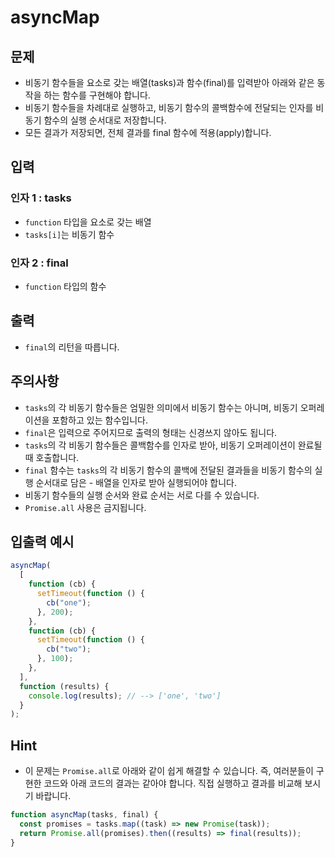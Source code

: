 # asyncMap

## 문제

- 비동기 함수들을 요소로 갖는 배열(tasks)과 함수(final)를 입력받아 아래와 같은 동작을 하는 함수를 구현해야 합니다.
- 비동기 함수들을 차례대로 실행하고, 비동기 함수의 콜백함수에 전달되는 인자를 비동기 함수의 실행 순서대로 저장합니다.
- 모든 결과가 저장되면, 전체 결과를 final 함수에 적용(apply)합니다.

## 입력

### 인자 1 : tasks

- `function` 타입을 요소로 갖는 배열
- `tasks[i]`는 비동기 함수

### 인자 2 : final

- `function` 타입의 함수

## 출력

- `final`의 리턴을 따릅니다.

## 주의사항

- `tasks`의 각 비동기 함수들은 엄밀한 의미에서 비동기 함수는 아니며, 비동기 오퍼레이션을 포함하고 있는 함수입니다.
- `final`은 입력으로 주어지므로 출력의 형태는 신경쓰지 않아도 됩니다.
- `tasks`의 각 비동기 함수들은 콜백함수를 인자로 받아, 비동기 오퍼레이션이 완료될 때 호출합니다.
- `final` 함수는 `tasks`의 각 비동기 함수의 콜백에 전달된 결과들을 비동기 함수의 실행 순서대로 담은 - 배열을 인자로 받아 실행되어야 합니다.
- 비동기 함수들의 실행 순서와 완료 순서는 서로 다를 수 있습니다.
- `Promise.all` 사용은 금지됩니다.

## 입출력 예시

```javascript
asyncMap(
  [
    function (cb) {
      setTimeout(function () {
        cb("one");
      }, 200);
    },
    function (cb) {
      setTimeout(function () {
        cb("two");
      }, 100);
    },
  ],
  function (results) {
    console.log(results); // --> ['one', 'two']
  }
);
```

## Hint

- 이 문제는 `Promise.all`로 아래와 같이 쉽게 해결할 수 있습니다. 즉, 여러분들이 구현한 코드와 아래 코드의 결과는 같아야 합니다. 직접 실행하고 결과를 비교해 보시기 바랍니다.

```javascript
function asyncMap(tasks, final) {
  const promises = tasks.map((task) => new Promise(task));
  return Promise.all(promises).then((results) => final(results));
}
```
